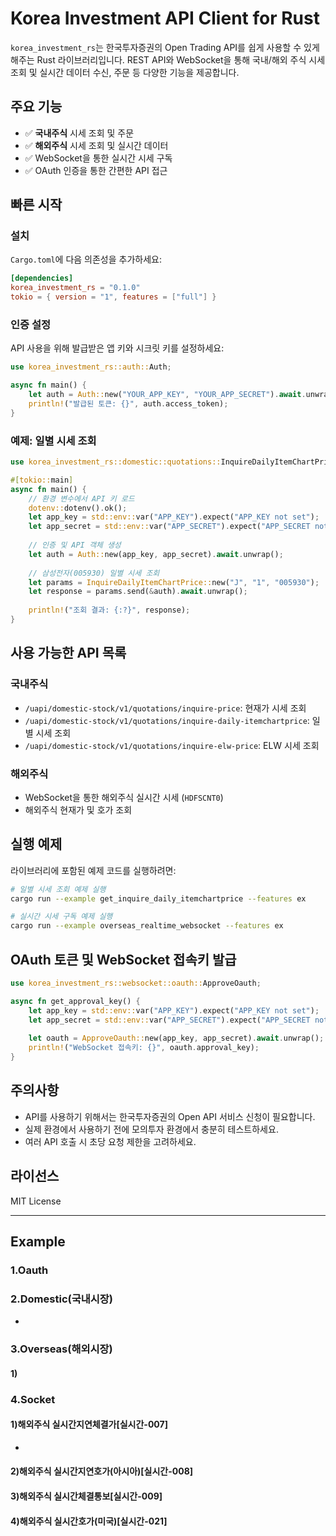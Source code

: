 # Korea Investment API Client for Rust

`korea_investment_rs`는 한국투자증권의 Open Trading API를 쉽게 사용할 수 있게 해주는 Rust 라이브러리입니다. REST API와 WebSocket을 통해 국내/해외 주식 시세 조회 및 실시간 데이터 수신, 주문 등 다양한 기능을 제공합니다.

## 주요 기능

- ✅ **국내주식** 시세 조회 및 주문
- ✅ **해외주식** 시세 조회 및 실시간 데이터
- ✅ WebSocket을 통한 실시간 시세 구독
- ✅ OAuth 인증을 통한 간편한 API 접근

## 빠른 시작

### 설치

`Cargo.toml`에 다음 의존성을 추가하세요:

```toml
[dependencies]
korea_investment_rs = "0.1.0"
tokio = { version = "1", features = ["full"] }
```

### 인증 설정

API 사용을 위해 발급받은 앱 키와 시크릿 키를 설정하세요:

```rust
use korea_investment_rs::auth::Auth;

async fn main() {
    let auth = Auth::new("YOUR_APP_KEY", "YOUR_APP_SECRET").await.unwrap();
    println!("발급된 토큰: {}", auth.access_token);
}
```

### 예제: 일별 시세 조회

```rust
use korea_investment_rs::domestic::quotations::InquireDailyItemChartPrice;

#[tokio::main]
async fn main() {
    // 환경 변수에서 API 키 로드
    dotenv::dotenv().ok();
    let app_key = std::env::var("APP_KEY").expect("APP_KEY not set");
    let app_secret = std::env::var("APP_SECRET").expect("APP_SECRET not set");
    
    // 인증 및 API 객체 생성
    let auth = Auth::new(app_key, app_secret).await.unwrap();
    
    // 삼성전자(005930) 일별 시세 조회
    let params = InquireDailyItemChartPrice::new("J", "1", "005930");
    let response = params.send(&auth).await.unwrap();
    
    println!("조회 결과: {:?}", response);
}
```

## 사용 가능한 API 목록

### 국내주식

- `/uapi/domestic-stock/v1/quotations/inquire-price`: 현재가 시세 조회
- `/uapi/domestic-stock/v1/quotations/inquire-daily-itemchartprice`: 일별 시세 조회
- `/uapi/domestic-stock/v1/quotations/inquire-elw-price`: ELW 시세 조회

### 해외주식

- WebSocket을 통한 해외주식 실시간 시세 (`HDFSCNT0`)
- 해외주식 현재가 및 호가 조회 

## 실행 예제

라이브러리에 포함된 예제 코드를 실행하려면:

```bash
# 일별 시세 조회 예제 실행
cargo run --example get_inquire_daily_itemchartprice --features ex

# 실시간 시세 구독 예제 실행
cargo run --example overseas_realtime_websocket --features ex
```

## OAuth 토큰 및 WebSocket 접속키 발급

```rust
use korea_investment_rs::websocket::oauth::ApproveOauth;

async fn get_approval_key() {
    let app_key = std::env::var("APP_KEY").expect("APP_KEY not set");
    let app_secret = std::env::var("APP_SECRET").expect("APP_SECRET not set");
    
    let oauth = ApproveOauth::new(app_key, app_secret).await.unwrap();
    println!("WebSocket 접속키: {}", oauth.approval_key);
}
```

## 주의사항

- API를 사용하기 위해서는 한국투자증권의 Open API 서비스 신청이 필요합니다.
- 실제 환경에서 사용하기 전에 모의투자 환경에서 충분히 테스트하세요.
- 여러 API 호출 시 초당 요청 제한을 고려하세요.

## 라이선스

MIT License

---


## Example
### 1.Oauth
### 2.Domestic(국내시장)
- 
### 3.Overseas(해외시장)
#### 1) 
### 4.Socket
#### 1)해외주식 실시간지연체결가[실시간-007]
- 
#### 2)해외주식 실시간지연호가(아시아)[실시간-008]
#### 3)해외주식 실시간체결통보[실시간-009]
#### 4)해외주식 실시간호가(미국)[실시간-021]
